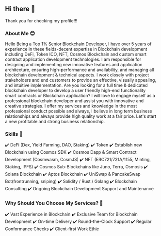 ## Hi there 👋
Thank you for checking my profile!!!

### About Me 😊
Hello
Being a Top 1% Senior Blockchain Developer, I have over 5 years of experience in these fields-decent expertise in Blockchain development including DeFi, Token ICO, NFT, Cosmos Blockchain and custom smart contract application development technologies.
I am responsible for designing and implementing new innovative features and application architecture, ensuring high-performance and availability, and managing all blockchain development & technical aspects.
I work closely with project stakeholders and end customers to provide an effective, visually appealing, and intuitive implementation.
Are you looking for a full time & dedicated blockchain developer to develop a user friendly high-end functionality smart contracts or Blockchain application?
I will love to engage myself as a professional blockchain developer and assist you with innovative and creative strategies.
I offer my services and knowledge in the most professional conduct possible and always, I believe in long term business relationships and always provide high quality work at a fair price.
Let's start a new profitable and strong business relationship.

### Skills 🔭
✔️ DeFi (Dex, Yield Farming, DAO, Staking)
✔️ Token
✔️ Establish new Blockchain using Cosmos SDK
✔️ Cosmos Dapp & Smart Contract Development (Cosmwasm, CosmJS)
✔️ NFT (ERC721/721A/1155, Minting, Staking, IPFS)
✔️ Cosmos Sub-Blockchains like Juno, Terra, Osmosis
✔️ Solana Blockchain
✔️ Aptos Blockchain
✔️ UniSwap & PancakeSwap Bot(frontrunning, sniping)
✔️ Solidity / Rust / Golang
✔️ Blockchain Consulting
✔️ Ongoing Blockchain Development Support and Maintenance

### Why Should You Choose My Services? 🔭
✔️ Vast Experience in Blockchain
✔️ Exclusive Team for Blockchain Development
✔️ On-time Delivery
✔️ Round-the-Clock Support
✔️ Regular Conformance Checks
✔️ Client-first Work Ethic
